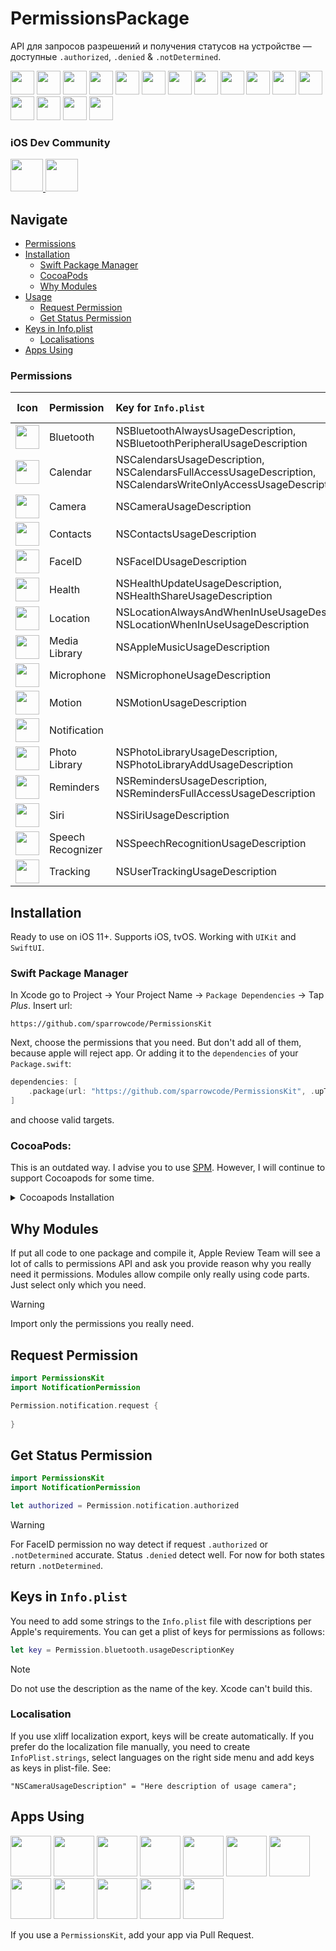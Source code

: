 # PermissionsPackage

API для запросов разрешений и получения статусов на устройстве — доступные `.authorized`, `.denied` & `.notDetermined`.

<p float="left">
    <img src="https://cdn.sparrowcode.io/github/permissionskit/icons/camera.png" width="38">
    <img src="https://cdn.sparrowcode.io/github/permissionskit/icons/photos.png" width="38">
    <img src="https://cdn.sparrowcode.io/github/permissionskit/icons/notifications.png" width="38">
    <img src="https://cdn.sparrowcode.io/github/permissionskit/icons/location.png" width="38">
    <img src="https://cdn.sparrowcode.io/github/permissionskit/icons/microphone.png" width="38">
    <img src="https://cdn.sparrowcode.io/github/permissionskit/icons/calendar.png" width="38">
    <img src="https://cdn.sparrowcode.io/github/permissionskit/icons/contacts.png" width="38">
    <img src="https://cdn.sparrowcode.io/github/permissionskit/icons/reminders.png" width="38">
    <img src="https://cdn.sparrowcode.io/github/permissionskit/icons/motion.png" width="38">
    <img src="https://cdn.sparrowcode.io/github/permissionskit/icons/music.png" width="38">
    <img src="https://cdn.sparrowcode.io/github/permissionskit/icons/speech.png" width="38">
    <img src="https://cdn.sparrowcode.io/github/permissionskit/icons/bluetooth.png" width="38">
    <img src="https://cdn.sparrowcode.io/github/permissionskit/icons/health.png" width="38">
    <img src="https://cdn.sparrowcode.io/github/permissionskit/icons/tracking.png" width="38">
    <img src="https://cdn.sparrowcode.io/github/permissionskit/icons/faceid.png" width="38">
    <img src="https://cdn.sparrowcode.io/github/permissionskit/icons/siri.png" width="38">
</p>

### iOS Dev Community

<p float="left">
    <a href="https://twitter.com/i/communities/1730194338489987403">
        <img src="https://cdn.sparrowcode.io/github/badges/x-community.png?version=1" height="52">
    </a>
    <a href="#apps-using">
        <img src="https://cdn.sparrowcode.io/github/badges/download-on-the-appstore.png?version=4" height="52">
    </a>
</p>

## Navigate

- [Permissions](#permissions)
- [Installation](#installation)
    - [Swift Package Manager](#swift-package-manager)
    - [CocoaPods](#cocoapods)
    - [Why Modules](#why-modules)
- [Usage](#request-permission)
    - [Request Permission](#request-permission)
    - [Get Status Permission](#get-status-permission)
- [Keys in Info.plist](#keys-in-infoplist)
    - [Localisations](#localisation)
- [Apps Using](#apps-using)

### Permissions

| Icon |  Permission | Key for `Info.plist` | Get Status | Make Request |
| :--: | :---------- | :------------------- | :--------: | :----------: |
| <img src="https://cdn.sparrowcode.io/github/permissionskit/icons/bluetooth.png" width="38"> | Bluetooth | NSBluetoothAlwaysUsageDescription, NSBluetoothPeripheralUsageDescription | ✅ | ✅ |
| <img src="https://cdn.sparrowcode.io/github/permissionskit/icons/calendar.png" width="38"> | Calendar | NSCalendarsUsageDescription, NSCalendarsFullAccessUsageDescription, NSCalendarsWriteOnlyAccessUsageDescription | ✅ | ✅ |
| <img src="https://cdn.sparrowcode.io/github/permissionskit/icons/camera.png" width="38"> | Camera | NSCameraUsageDescription | ✅ | ✅ |
| <img src="https://cdn.sparrowcode.io/github/permissionskit/icons/contacts.png" width="38"> | Contacts | NSContactsUsageDescription | ✅ | ✅ |
| <img src="https://cdn.sparrowcode.io/github/permissionskit/icons/faceid.png" width="38"> | FaceID | NSFaceIDUsageDescription | ☑️ | ✅ |
| <img src="https://cdn.sparrowcode.io/github/permissionskit/icons/health.png" width="38"> | Health | NSHealthUpdateUsageDescription, NSHealthShareUsageDescription | ✅ | ✅ |
| <img src="https://cdn.sparrowcode.io/github/permissionskit/icons/location.png" width="38"> | Location | NSLocationAlwaysAndWhenInUseUsageDescription NSLocationWhenInUseUsageDescription | ✅ | ✅ |
| <img src="https://cdn.sparrowcode.io/github/permissionskit/icons/music.png" width="38"> | Media Library | NSAppleMusicUsageDescription | ✅ | ✅ |
| <img src="https://cdn.sparrowcode.io/github/permissionskit/icons/microphone.png" width="38"> | Microphone | NSMicrophoneUsageDescription | ✅ | ✅ |
| <img src="https://cdn.sparrowcode.io/github/permissionskit/icons/motion.png" width="38"> | Motion | NSMotionUsageDescription | ✅ | ✅ |
| <img src="https://cdn.sparrowcode.io/github/permissionskit/icons/notifications.png" width="38"> | Notification | | ✅ | ✅ |
| <img src="https://cdn.sparrowcode.io/github/permissionskit/icons/photos.png" width="38"> | Photo Library | NSPhotoLibraryUsageDescription, NSPhotoLibraryAddUsageDescription | ✅ | ✅ |
| <img src="https://cdn.sparrowcode.io/github/permissionskit/icons/reminders.png" width="38"> | Reminders | NSRemindersUsageDescription, NSRemindersFullAccessUsageDescription | ✅ | ✅ |
| <img src="https://cdn.sparrowcode.io/github/permissionskit/icons/siri.png" width="38"> | Siri | NSSiriUsageDescription | ✅ | ✅ |
| <img src="https://cdn.sparrowcode.io/github/permissionskit/icons/speech.png" width="38"> | Speech Recognizer | NSSpeechRecognitionUsageDescription | ✅ | ✅ |
| <img src="https://cdn.sparrowcode.io/github/permissionskit/icons/tracking.png" width="38"> | Tracking | NSUserTrackingUsageDescription | ✅ | ✅ |

## Installation

Ready to use on iOS 11+. Supports iOS, tvOS. Working with `UIKit` and `SwiftUI`.

### Swift Package Manager

In Xcode go to Project -> Your Project Name -> `Package Dependencies` -> Tap *Plus*. Insert url:

```
https://github.com/sparrowcode/PermissionsKit
```

Next, choose the permissions that you need. But don't add all of them, because apple will reject app.
Or adding it to the `dependencies` of your `Package.swift`:

```swift
dependencies: [
    .package(url: "https://github.com/sparrowcode/PermissionsKit", .upToNextMajor(from: "10.0.1"))
]
```

and choose valid targets.

### CocoaPods:

This is an outdated way. I advise you to use [SPM](#swift-package-manager). However, I will continue to support Cocoapods for some time.

<details><summary>Cocoapods Installation</summary>

[CocoaPods](https://cocoapods.org) is a dependency manager. For usage and installation instructions, visit their website. To integrate using CocoaPods, specify it in your `Podfile`:

```ruby
pod 'PermissionsKit/NotificationPermission', :git => 'https://github.com/sparrowcode/PermissionsKit'
```

Due to Apple's new policy regarding permission access you need to specifically define what kind of permissions you want to access using subspecs.

```ruby
pod 'PermissionsKit/CameraPermission', :git => 'https://github.com/sparrowcode/PermissionsKit'
pod 'PermissionsKit/ContactsPermission', :git => 'https://github.com/sparrowcode/PermissionsKit'
pod 'PermissionsKit/CalendarPermission', :git => 'https://github.com/sparrowcode/PermissionsKit'
pod 'PermissionsKit/PhotoLibraryPermission', :git => 'https://github.com/sparrowcode/PermissionsKit'
pod 'PermissionsKit/NotificationPermission', :git => 'https://github.com/sparrowcode/PermissionsKit'
pod 'PermissionsKit/MicrophonePermission', :git => 'https://github.com/sparrowcode/PermissionsKit'
pod 'PermissionsKit/RemindersPermission', :git => 'https://github.com/sparrowcode/PermissionsKit'
pod 'PermissionsKit/SpeechRecognizerPermission', :git => 'https://github.com/sparrowcode/PermissionsKit'
pod 'PermissionsKit/LocationWhenInUsePermission', :git => 'https://github.com/sparrowcode/PermissionsKit'
pod 'PermissionsKit/LocationAlwaysPermission', :git => 'https://github.com/sparrowcode/PermissionsKit'
pod 'PermissionsKit/MotionPermission', :git => 'https://github.com/sparrowcode/PermissionsKit'
pod 'PermissionsKit/MediaLibraryPermission', :git => 'https://github.com/sparrowcode/PermissionsKit'
pod 'PermissionsKit/BluetoothPermission', :git => 'https://github.com/sparrowcode/PermissionsKit'
pod 'PermissionsKit/TrackingPermission', :git => 'https://github.com/sparrowcode/PermissionsKit'
pod 'PermissionsKit/FaceIDPermission', :git => 'https://github.com/sparrowcode/PermissionsKit'
pod 'PermissionsKit/SiriPermission', :git => 'https://github.com/sparrowcode/PermissionsKit'
pod 'PermissionsKit/HealthPermission', :git => 'https://github.com/sparrowcode/PermissionsKit'
```
</details>

## Why Modules

If put all code to one package and compile it, Apple Review Team will see a lot of calls to permissions API and ask you provide reason why you really need it permissions. Modules allow compile only really using code parts. Just select only which you need.

> [!WARNING]
> Import only the permissions you really need.

## Request Permission

```swift
import PermissionsKit
import NotificationPermission

Permission.notification.request {
    
}
```

## Get Status Permission

```swift
import PermissionsKit
import NotificationPermission

let authorized = Permission.notification.authorized
```

> [!WARNING]
> For FaceID permission no way detect if request `.authorized` or `.notDetermined` accurate. Status `.denied` detect well. For now for both states return `.notDetermined`. 

## Keys in `Info.plist`

You need to add some strings to the `Info.plist` file with descriptions per Apple's requirements. You can get a plist of keys for permissions as follows:

```swift
let key = Permission.bluetooth.usageDescriptionKey
```

> [!NOTE]
> Do not use the description as the name of the key. Xcode can't build this.

### Localisation

If you use xliff localization export, keys will be create automatically. If you prefer do the localization file manually, you need to create `InfoPlist.strings`, select languages on the right side menu and add keys as keys in plist-file. See:

```
"NSCameraUsageDescription" = "Here description of usage camera";
```

## Apps Using

<p float="left">
    <a href="https://apps.apple.com/app/id1487937127"><img src="https://cdn.sparrowcode.io/github/apps-using/id1487937127.png?version=2" height="65"></a>
    <a href="https://apps.apple.com/app/id1624477055"><img src="https://cdn.sparrowcode.io/github/apps-using/id1624477055.png?version=2" height="65"></a>
    <a href="https://apps.apple.com/app/id1625641322"><img src="https://cdn.sparrowcode.io/github/apps-using/id1625641322.png?version=2" height="65"></a>
    <a href="https://apps.apple.com/app/id1625641322"><img src="https://cdn.sparrowcode.io/github/apps-using/id6449774982.png?version=2" height="65"></a>
    <a href="https://apps.apple.com/app/id875280793"><img src="https://cdn.sparrowcode.io/github/apps-using/id875280793.png?version=2" height="65"></a>
    <a href="https://apps.apple.com/app/id743843090"><img src="https://cdn.sparrowcode.io/github/apps-using/id743843090.png?version=2" height="65"></a>
    <a href="https://apps.apple.com/app/id537070378"><img src="https://cdn.sparrowcode.io/github/apps-using/id537070378.png?version=2" height="65"></a>
    <a href="https://apps.apple.com/app/id1617055933"><img src="https://cdn.sparrowcode.io/github/apps-using/id1617055933.png?version=2" height="65"></a>
    <a href="https://apps.apple.com/app/id1596657751"><img src="https://cdn.sparrowcode.io/github/apps-using/id1596657751.png?version=2" height="65"></a>
    <a href="https://apps.apple.com/app/id1459483980"><img src="https://cdn.sparrowcode.io/github/apps-using/id1459483980.png?version=2" height="65"></a>
    <a href="https://apps.apple.com/app/id1544749600"><img src="https://cdn.sparrowcode.io/github/apps-using/id1544749600.png" height="65"></a>
    <a href="https://apps.apple.com/app/id6452079114"><img src="https://cdn.sparrowcode.io/github/apps-using/id6452079114.png" height="65"></a>
</p>

If you use a `PermissionsKit`, add your app via Pull Request.
